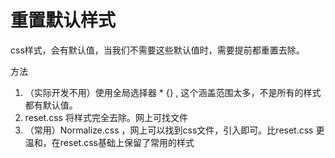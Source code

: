 # 重置默认样式

css样式，会有默认值，当我们不需要这些默认值时，需要提前都重置去除。

方法

1. （实际开发不用）使用全局选择器 * {} , 这个涵盖范围太多，不是所有的样式都有默认值。
2. reset.css 将样式完全去除。网上可找文件
3. （常用）Normalize.css ，网上可以找到css文件，引入即可。比reset.css 更温和，在reset.css基础上保留了常用的样式
